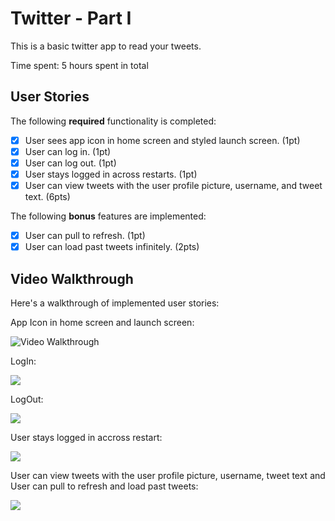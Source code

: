 # Twitter - Part I

This is a basic twitter app to read your tweets.

Time spent: 5 hours spent in total

## User Stories

The following **required** functionality is completed:

- [x] User sees app icon in home screen and styled launch screen. (1pt)
- [x] User can log in. (1pt)
- [x] User can log out. (1pt)
- [x] User stays logged in across restarts. (1pt)
- [x] User can view tweets with the user profile picture, username, and tweet text. (6pts)

The following **bonus** features are implemented:

- [x] User can pull to refresh. (1pt)
- [x] User can load past tweets infinitely. (2pts)

## Video Walkthrough

Here's a walkthrough of implemented user stories:

App Icon in home screen and launch screen:


<img src='https://i.imgur.com/64xSkcK.gif' title='Launch screen' width='' alt='Video Walkthrough' />


LogIn:

![](https://i.imgur.com/uyM9QgS.gif)

LogOut:

![](https://i.imgur.com/WaAXo5N.gif)

User stays logged in accross restart:


![](https://i.imgur.com/1DYgWzv.gif)


User can view tweets with the user profile picture, username, tweet text and 
User can pull to refresh and load past tweets:

![](https://i.imgur.com/Klubtl9.gif)



